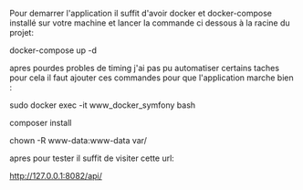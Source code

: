 Pour demarrer l'application il suffit d'avoir docker et docker-compose installé sur votre machine et lancer la commande ci dessous à la racine du projet:

docker-compose up -d 

apres pourdes probles de timing j'ai pas pu automatiser certains taches pour cela il faut ajouter ces commandes pour que l'application marche bien :

sudo docker exec -it www_docker_symfony bash

composer install

chown -R www-data:www-data var/

apres pour  tester il suffit de visiter cette url: 

http://127.0.0.1:8082/api/











